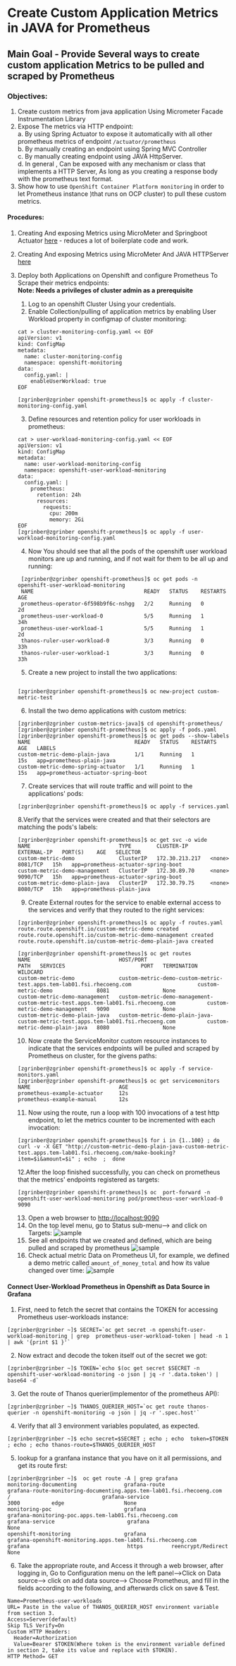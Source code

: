 # Create Custom Application Metrics in JAVA for Prometheus

## Main Goal - Provide Several ways to create custom application Metrics to be pulled and scraped  by Prometheus

### Objectives:
  1. Create custom metrics from java application Using Micrometer Facade Instrumentation Library
  2. Expose The metrics via HTTP endpoint: \
     a. By using Spring Actuator to expose it automatically with all other prometheus metrics of endpoint `/actuator/prometheus` \
     b. By manually creating an endpoint using Spring MVC Controller\
     c. By manually creating endpoint using JAVA HttpServer.\
     d. In general , Can be exposed with any mechanism or class that implements a HTTP Server, As long as you creating a response body with the prometheus text format.
  3. Show how to use `OpenShift Container Platform monitoring` in order to let Prometheus instance )that
     runs on OCP cluster) to pull these custom metrics. 
     
#### Procedures:
1. Creating And exposing Metrics using MicroMeter and Springboot Actuator [here](./springboot-actuator) - reduces a lot of boilerplate code and work.
2. Creating And exposing Metrics using MicroMeter And JAVA HTTPServer [here](./micrometer-java)
3. Deploy both Applications on Openshift and configure Prometheus To Scrape their metrics endpoints:\
**Note: Needs a privileges of cluster admin as a prerequisite**

   1. Log to an openshift Cluster Using your credentials.
   2. Enable Collection/pulling of application metrics by enabling User Workload property in configmap of cluster monitoring:
    ```shell
    cat > cluster-monitoring-config.yaml << EOF
    apiVersion: v1
    kind: ConfigMap
    metadata:
      name: cluster-monitoring-config
      namespace: openshift-monitoring
    data:
      config.yaml: |
        enableUserWorkload: true
    EOF
   
    [zgrinber@zgrinber openshift-prometheus]$ oc apply -f cluster-monitoring-config.yaml
    ```
   3. Define resources and retention policy for user workloads in prometheus:
    ```shell
    cat > user-workload-monitoring-config.yaml << EOF
    apiVersion: v1
    kind: ConfigMap
    metadata:
      name: user-workload-monitoring-config
      namespace: openshift-user-workload-monitoring
    data:
      config.yaml: |
        prometheus: 
          retention: 24h 
          resources:
            requests:
              cpu: 200m 
              memory: 2Gi 
    EOF   
    [zgrinber@zgrinber openshift-prometheus]$ oc apply -f user-workload-monitoring-config.yaml       
    ```                   
   4. Now You should see that all the pods of the openshift user workload monitors are up and running, and if not wait for them to be all up and running:
   ```shell
    [zgrinber@zgrinber openshift-prometheus]$ oc get pods -n openshift-user-workload-monitoring
    NAME                                   READY   STATUS    RESTARTS   AGE
    prometheus-operator-6f598b9f6c-nshgg   2/2     Running   0          2d
    prometheus-user-workload-0             5/5     Running   1          34h           
    prometheus-user-workload-1             5/5     Running   1          2d
    thanos-ruler-user-workload-0           3/3     Running   0          33h
    thanos-ruler-user-workload-1           3/3     Running   0          33h
   ```
                                                                  
   5. Create a new project to install the two applications:
   ```shell
                                                                      
   [zgrinber@zgrinber openshift-prometheus]$ oc new-project custom-metric-test
   
   ```                                                             
   6. Install the two demo applications with custom metrics:
   ```shell
   [zgrinber@zgrinber custom-metrics-java]$ cd openshift-prometheus/
   [zgrinber@zgrinber openshift-prometheus]$ oc apply -f pods.yaml
   [zgrinber@zgrinber openshift-prometheus]$ oc get pods --show-labels 
   NAME                                 READY   STATUS    RESTARTS   AGE   LABELS
   custom-metric-demo-plain-java        1/1     Running   1          15s   app=prometheus-plain-java
   custom-metric-demo-spring-actuator   1/1     Running   1          15s   app=prometheus-actuator-spring-boot
   ```
   7. Create services that will route traffic and will point to the applications' pods:
   ```shell
   [zgrinber@zgrinber openshift-prometheus]$ oc apply -f services.yaml
   ```
   8.Verify that the services were created and that their selectors are matching the pods's labels:
   ```shell
   [zgrinber@zgrinber openshift-prometheus]$ oc get svc -o wide
   NAME                            TYPE        CLUSTER-IP       EXTERNAL-IP   PORT(S)    AGE   SELECTOR
   custom-metric-demo              ClusterIP   172.30.213.217   <none>        8081/TCP   15h   app=prometheus-actuator-spring-boot
   custom-metric-demo-management   ClusterIP   172.30.89.70     <none>        9090/TCP   15h   app=prometheus-actuator-spring-boot
   custom-metric-demo-plain-java   ClusterIP   172.30.79.75     <none>        8080/TCP   15h   app=prometheus-plain-java
   ```        
   9. Create External routes for the service to enable external access to the services and verify that they routed to the right services:
   ```shell
   [zgrinber@zgrinber openshift-prometheus]$ oc apply -f routes.yaml 
   route.route.openshift.io/custom-metric-demo created  
   route.route.openshift.io/custom-metric-demo-management created
   route.route.openshift.io/custom-metric-demo-plain-java created  
   
   [zgrinber@zgrinber openshift-prometheus]$ oc get routes 
   NAME                            HOST/PORT                                                                          PATH   SERVICES                        PORT   TERMINATION   WILDCARD
   custom-metric-demo              custom-metric-demo-custom-metric-test.apps.tem-lab01.fsi.rhecoeng.com                     custom-metric-demo              8081                 None
   custom-metric-demo-management   custom-metric-demo-management-custom-metric-test.apps.tem-lab01.fsi.rhecoeng.com          custom-metric-demo-management   9090                 None
   custom-metric-demo-plain-java   custom-metric-demo-plain-java-custom-metric-test.apps.tem-lab01.fsi.rhecoeng.com          custom-metric-demo-plain-java   8080                 None
   ```  
   10. Now create the ServiceMonitor custom resource instances to indicate that the services endpoints will be pulled and scraped by 
      Prometheus on cluster, for the givens paths:
   ```shell
   [zgrinber@zgrinber openshift-prometheus]$ oc apply -f service-monitors.yaml
   [zgrinber@zgrinber openshift-prometheus]$ oc get servicemonitors  
   NAME                            AGE
   prometheus-example-actuator     12s
   prometheus-example-manual       12s
   ```
   11. Now using the route, run a loop with 100 invocations of a test http endpoint, to
       let the metrics counter to be incremented with each invocation:
   ```shell
   [zgrinber@zgrinber openshift-prometheus]$ for i in {1..100} ; do curl -v -X GET "http://custom-metric-demo-plain-java-custom-metric-test.apps.tem-lab01.fsi.rhecoeng.com/make-booking?item=$i&amount=$i" ; echo  ;  done
   ```
   12.After the loop finished successfully, you can check on prometheus that the metrics' endpoints registered as targets:
   ```shell
   [zgrinber@zgrinber openshift-prometheus]$ oc  port-forward -n openshift-user-workload-monitoring pod/prometheus-user-workload-0 9090
   ``` 
   13. Open a web browser to [http://localhost:9090](http://localhost:9090])
   14. On the top level menu, go to Status sub-menu--> and click on Targets:
   ![sample](./pictures/prometheus-ui.png)
   15. See all endpoints that we created and defined, which are being pulled and scraped by prometheus 
   ![sample](./pictures/prometheus-ui2.png)
   16. Check actual metric Data on Prometheus UI, for example, we defined a demo metric
       called `amount_of_money_total` and how its value changed over time:
   ![sample](./pictures/prometheus-ui3.png)
   
#### Connect User-Workload Prometheus in Openshift as Data Source in Grafana
1. First, need to fetch the secret that contains the TOKEN for accessing Prometheus user-workloads instance:
```shell
[zgrinber@zgrinber ~]$ SECRET=`oc get secret -n openshift-user-workload-monitoring | grep  prometheus-user-workload-token | head -n 1 | awk '{print $1 }'`
```
2. Now extract and decode the token itself out of the secret we got:
```shell
[zgrinber@zgrinber ~]$ TOKEN=`echo $(oc get secret $SECRET -n openshift-user-workload-monitoring -o json | jq -r '.data.token') | base64 -d`
```
3. Get the route of Thanos querier(implementor of the prometheus API):
```shell
[zgrinber@zgrinber ~]$ THANOS_QUERIER_HOST=`oc get route thanos-querier -n openshift-monitoring -o json | jq -r '.spec.host'`
```
4. Verify that all 3 environment variables populated, as expected.
```shell
[zgrinber@zgrinber ~]$ echo secret=$SECRET ; echo ; echo  token=$TOKEN  ; echo ; echo thanos-route=$THANOS_QUERIER_HOST
```
5. lookup for a granfana instance that you have on it all permissions, and get its route first:
```shell
[zgrinber@zgrinber ~]$  oc get route -A | grep grafana
monitoring-documenting               grafana-route                                             grafana-route-monitoring-documenting.apps.tem-lab01.fsi.rhecoeng.com               /                             grafana-service                       3000          edge                   None
monitoring-poc                       grafana                                                   grafana-monitoring-poc.apps.tem-lab01.fsi.rhecoeng.com                                                           grafana-service                       grafana                              None
openshift-monitoring                 grafana                                                   grafana-openshift-monitoring.apps.tem-lab01.fsi.rhecoeng.com                                                     grafana                               https         reencrypt/Redirect     None
```
6. Take the appropriate route, and Access it through a web browser, after logging in,
   Go to Configuration menu on the left panel-->Click on Data
   source--> click on add data source--> Choose Prometheus, and fill in the fields according
   to the following, and afterwards click on save & Test.
```properties
Name=Prometheus-user-workloads
URL= Paste in the value of THANOS_QUERIER_HOST environment variable from section 3.
Access=Server(default)
Skip TLS Verify=On
Custom HTTP Headers:
  Header=Authorization
  Value=Bearer $TOKEN(Where token is the environment variable defined in section 2, take its value and replace with $TOKEN).
HTTP Method= GET
```


